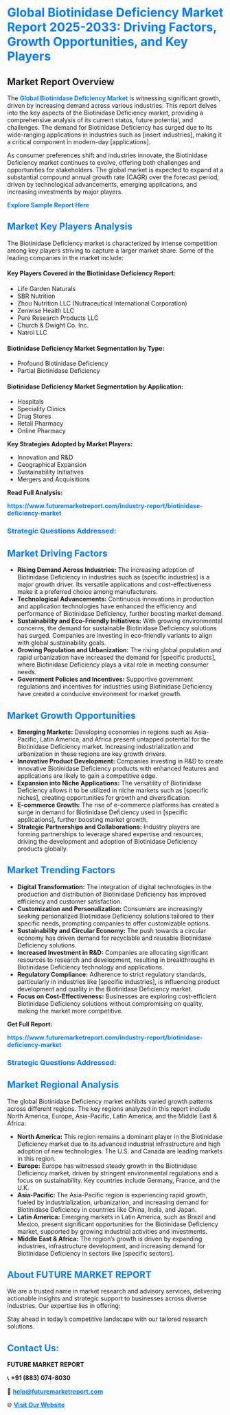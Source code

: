 <h1 style="color: #007BFF;">Global Biotinidase Deficiency Market Report 2025-2033: Driving Factors, Growth Opportunities, and Key Players</h1>

<section id="overview">
<h2>Market Report Overview</h2>
<p>The <a href="https://www.futuremarketreport.com/industry-report/biotinidase-deficiency-market" style="color: #007BFF; text-decoration: none;"><strong>Global Biotinidase Deficiency Market</strong></a> is witnessing significant growth, driven by increasing demand across various industries. This report delves into the key aspects of the Biotinidase Deficiency market, providing a comprehensive analysis of its current status, future potential, and challenges. The demand for Biotinidase Deficiency has surged due to its wide-ranging applications in industries such as [insert industries], making it a critical component in modern-day [applications].</p>
<p>As consumer preferences shift and industries innovate, the Biotinidase Deficiency market continues to evolve, offering both challenges and opportunities for stakeholders. The global market is expected to expand at a substantial compound annual growth rate (CAGR) over the forecast period, driven by technological advancements, emerging applications, and increasing investments by major players.</p>
</section>

<section id="overview">
<p><a href="https://www.futuremarketreport.com/request-sample/reportId=78893" style="color: #007BFF; text-decoration: none;"><strong>Explore Sample Report Here</strong></a></p>
</section>

<section id="key-players">
<h2 style="color: #007BFF;">Market Key Players Analysis</h2>
<p>The Biotinidase Deficiency market is characterized by intense competition among key players striving to capture a larger market share. Some of the leading companies in the market include:</p>
<h4>Key Players Covered in the Biotinidase Deficiency Report:</h4>
<ul><li>Life Garden Naturals</li><li>SBR Nutrition</li><li>Zhou Nutrition LLC (Nutraceutical International Corporation)</li><li>Zenwise Health LLC</li><li>Pure Research Products LLC</li><li>Church &amp; Dwight Co. Inc.</li><li>Natrol LLC</li></ul>
<h4>Biotinidase Deficiency Market Segmentation by Type:</h4>
<ul><li>Profound Biotinidase Deficiency</li><li>Partial Biotinidase Deficiency</li></ul>

<h4>Biotinidase Deficiency Market Segmentation by Application:</h4>
<ul><li>Hospitals</li><li>Speciality Clinics</li><li>Drug Stores</li><li>Retail Pharmacy</li><li>Online Pharmacy</li></ul>
<p><strong>Key Strategies Adopted by Market Players:</strong></p>
<ul>
<li>Innovation and R&D</li>
<li>Geographical Expansion</li>
<li>Sustainability Initiatives</li>
<li>Mergers and Acquisitions</li>
</ul>
</section>

<section>
<p><strong>Read Full Analysis: </strong></p><a href="https://www.futuremarketreport.com/industry-report/biotinidase-deficiency-market" style="color: #007BFF; text-decoration: none;"><strong>https://www.futuremarketreport.com/industry-report/biotinidase-deficiency-market</strong></a>
<h3 style="color: #007BFF;">Strategic Questions Addressed:</h3>
</section>

<section id="driving-factors">
<h2 style="color: #007BFF;">Market Driving Factors</h2>
<ul>
<li><strong>Rising Demand Across Industries:</strong> The increasing adoption of Biotinidase Deficiency in industries such as [specific industries] is a major growth driver. Its versatile applications and cost-effectiveness make it a preferred choice among manufacturers.</li>
<li><strong>Technological Advancements:</strong> Continuous innovations in production and application technologies have enhanced the efficiency and performance of Biotinidase Deficiency, further boosting market demand.</li>
<li><strong>Sustainability and Eco-Friendly Initiatives:</strong> With growing environmental concerns, the demand for sustainable Biotinidase Deficiency solutions has surged. Companies are investing in eco-friendly variants to align with global sustainability goals.</li>
<li><strong>Growing Population and Urbanization:</strong> The rising global population and rapid urbanization have increased the demand for [specific products], where Biotinidase Deficiency plays a vital role in meeting consumer needs.</li>
<li><strong>Government Policies and Incentives:</strong> Supportive government regulations and incentives for industries using Biotinidase Deficiency have created a conducive environment for market growth.</li>
</ul>
</section>

<section id="growth-opportunities">
<h2 style="color: #007BFF;">Market Growth Opportunities</h2>
<ul>
<li><strong>Emerging Markets:</strong> Developing economies in regions such as Asia-Pacific, Latin America, and Africa present untapped potential for the Biotinidase Deficiency market. Increasing industrialization and urbanization in these regions are key growth drivers.</li>
<li><strong>Innovative Product Development:</strong> Companies investing in R&D to create innovative Biotinidase Deficiency products with enhanced features and applications are likely to gain a competitive edge.</li>
<li><strong>Expansion into Niche Applications:</strong> The versatility of Biotinidase Deficiency allows it to be utilized in niche markets such as [specific niches], creating opportunities for growth and diversification.</li>
<li><strong>E-commerce Growth:</strong> The rise of e-commerce platforms has created a surge in demand for Biotinidase Deficiency used in [specific applications], further boosting market growth.</li>
<li><strong>Strategic Partnerships and Collaborations:</strong> Industry players are forming partnerships to leverage shared expertise and resources, driving the development and adoption of Biotinidase Deficiency products globally.</li>
</ul>
</section>

<section id="trending-factors">
<h2 style="color: #007BFF;">Market Trending Factors</h2>
<ul>
<li><strong>Digital Transformation:</strong> The integration of digital technologies in the production and distribution of Biotinidase Deficiency has improved efficiency and customer satisfaction.</li>
<li><strong>Customization and Personalization:</strong> Consumers are increasingly seeking personalized Biotinidase Deficiency solutions tailored to their specific needs, prompting companies to offer customizable options.</li>
<li><strong>Sustainability and Circular Economy:</strong> The push towards a circular economy has driven demand for recyclable and reusable Biotinidase Deficiency solutions.</li>
<li><strong>Increased Investment in R&D:</strong> Companies are allocating significant resources to research and development, resulting in breakthroughs in Biotinidase Deficiency technology and applications.</li>
<li><strong>Regulatory Compliance:</strong> Adherence to strict regulatory standards, particularly in industries like [specific industries], is influencing product development and quality in the Biotinidase Deficiency market.</li>
<li><strong>Focus on Cost-Effectiveness:</strong> Businesses are exploring cost-efficient Biotinidase Deficiency solutions without compromising on quality, making the market more competitive.</li>
</ul>
</section>

<section>
<p><strong>Get Full Report: </strong></p><a href="https://www.futuremarketreport.com/industry-report/biotinidase-deficiency-market" style="color: #007BFF; text-decoration: none;"><strong>https://www.futuremarketreport.com/industry-report/biotinidase-deficiency-market</strong></a>
<h3 style="color: #007BFF;">Strategic Questions Addressed:</h3>
</section>


<section id="regional-analysis">
<h2 style="color: #007BFF;">Market Regional Analysis</h2>
<p>The global Biotinidase Deficiency market exhibits varied growth patterns across different regions. The key regions analyzed in this report include North America, Europe, Asia-Pacific, Latin America, and the Middle East & Africa:</p>
<ul>
<li><strong>North America:</strong> This region remains a dominant player in the Biotinidase Deficiency market due to its advanced industrial infrastructure and high adoption of new technologies. The U.S. and Canada are leading markets in this region.</li>
<li><strong>Europe:</strong> Europe has witnessed steady growth in the Biotinidase Deficiency market, driven by stringent environmental regulations and a focus on sustainability. Key countries include Germany, France, and the U.K.</li>
<li><strong>Asia-Pacific:</strong> The Asia-Pacific region is experiencing rapid growth, fueled by industrialization, urbanization, and increasing demand for Biotinidase Deficiency in countries like China, India, and Japan.</li>
<li><strong>Latin America:</strong> Emerging markets in Latin America, such as Brazil and Mexico, present significant opportunities for the Biotinidase Deficiency market, supported by growing industrial activities and investments.</li>
<li><strong>Middle East & Africa:</strong> The region’s growth is driven by expanding industries, infrastructure development, and increasing demand for Biotinidase Deficiency in sectors like [specific sectors].</li>
</ul>
</section>

<footer>
<h2 style="color: #007BFF;">About FUTURE MARKET REPORT</h2>
<p>We are a trusted name in market research and advisory services, delivering actionable insights and strategic support to businesses across diverse industries. Our expertise lies in offering:</p>

<p>Stay ahead in today’s competitive landscape with our tailored research solutions.</p>

<h2 style="color: #007BFF;">Contact Us:</h2>
<p><strong>FUTURE MARKET REPORT</strong></p>
<p>📞 <strong>+91 (883) 074-8030</strong></p>
<p>📧 <strong><a href="mailto:help@futuremarketreport.com" style="color: #007BFF;">help@futuremarketreport.com</a></strong></p>
<p>🌐 <strong><a href="https://www.futuremarketreport.com/" style="color: #007BFF;">Visit Our Website</a></strong></p>
</footer>